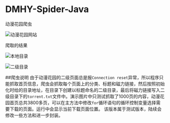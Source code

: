 # DMHY-Spider-Java
动漫花园爬虫

![动漫花园网站](http://static.zybuluo.com/NEGAI/jrucvisgdgq8gg7dco1cnnhp/image_1b8jgs6v0cblpkumbvimdill9.png)


爬取的结果

![本地目录](http://static.zybuluo.com/NEGAI/pxa0pn883ddi5v1fuh2zvltr/image_1b8jh33s03g73j01dsa179vgvum.png)

![二级目录](http://static.zybuluo.com/NEGAI/g7lg8tszzo6naetwueu2vdo5/image_1b8jieeh2nc1qqp1fbo1g5t1cql13.png)

##爬虫说明
由于动漫花园的二级页面总是报`Connection reset`异常，所以程序只能抓取首页信息，爬虫会抓取每个页面上的分类、标题和磁力链接，然后按照初始化时给的目录地址，在目录下创建以标题命名的二级目录，最后将磁力链接写入二级目录下的`torrent.txt`文件中。演示图片中只测试抓取了1000页的内容，动漫花园首页总共3800多页，可以在主方法中修改`for`循环语句的循环控制变量选择需要下载的页面。运行中会显示当前下载页面位置。
该版本属于测试版本，陆续会修改一些方法和进一步封装。
